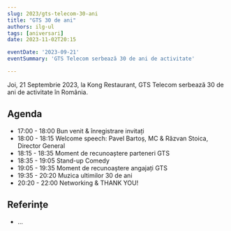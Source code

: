 ```yaml
---
slug: 2023/gts-telecom-30-ani
title: "GTS 30 de ani"
authors: ilg-ul
tags: [aniversari]
date: 2023-11-02T20:15

eventDate: '2023-09-21'
eventSummary: 'GTS Telecom serbează 30 de ani de activitate'

---
```


Joi, 21 Septembrie 2023, la Kong Restaurant,
GTS Telecom serbează 30 de ani de activitate în România.

<!-- truncate -->

## Agenda

- 17:00 - 18:00 Bun venit & înregistrare invitați
- 18:00 - 18:15 Welcome speech: Pavel Bartoș, MC & Răzvan Stoica, Director General
- 18:15 - 18:35 Moment de recunoaștere parteneri GTS
- 18:35 - 19:05 Stand-up Comedy
- 19:05 - 19:35 Moment de recunoaștere angajați GTS
- 19:35 - 20:20 Muzica ultimilor 30 de ani
- 20:20 - 22:00 Networking & THANK YOU!

## Referințe

- ...
